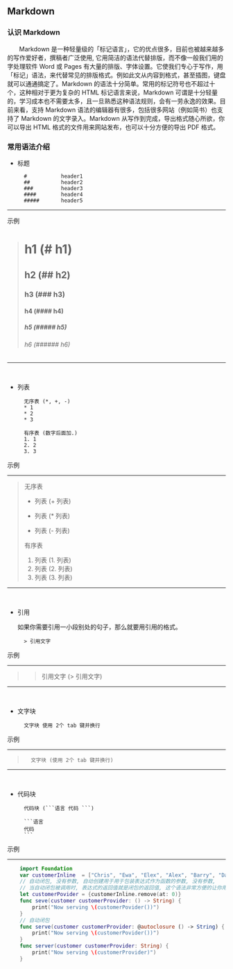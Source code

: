 ## Markdown

### 认识 Markdown
&nbsp;&nbsp;&nbsp;&nbsp;&nbsp;&nbsp;&nbsp;Markdown 是一种轻量级的「标记语言」，它的优点很多，目前也被越来越多的写作爱好者，撰稿者广泛使用, 它用简洁的语法代替排版，而不像一般我们用的字处理软件 Word 或 Pages 有大量的排版、字体设置。它使我们专心于写作，用「标记」语法，来代替常见的排版格式。例如此文从内容到格式，甚至插图，键盘就可以通通搞定了。Markdown 的语法十分简单。常用的标记符号也不超过十个，这种相对于更为复杂的 HTML 标记语言来说，Markdown 可谓是十分轻量的，学习成本也不需要太多，且一旦熟悉这种语法规则，会有一劳永逸的效果。目前来看，支持 Markdown 语法的编辑器有很多，包括很多网站（例如简书）也支持了 Markdown 的文字录入。Markdown 从写作到完成，导出格式随心所欲，你可以导出 HTML 格式的文件用来网站发布，也可以十分方便的导出 PDF 格式。


### 常用语法介绍

* 标题	
		
		# 			header1
		## 			header2
		###			header3
		####		header4
		#####		header5
		
******** 
示例 

> # h1 (# h1)
> ## h2 (## h2)
> ### h3 (### h3)
> #### h4 (#### h4)
> ##### h5 (##### h5)
> ###### h6 (###### h6)

******* 
<br>

* 列表
		
		无序表 (*, +, -)
		* 1
		* 2
		* 3
		
		有序表 (数字后面加.)
		1. 1
		2. 2
		3. 3
	
示例
*****
> 无序表
> 
> + 列表 (+ 列表)
> * 列表 (* 列表)
> - 列表 (- 列表)
> 
> 有序表
> 
> 1. 列表 (1. 列表)
> 2. 列表 (2. 列表)
> 3. 列表 (3. 列表)

****
<br>


* 引用

	如果你需要引用一小段别处的句子，那么就要用引用的格式。


		> 引用文字


示例
*****
> > 引用文字 (> 引用文字)

****
<br>

* 文字块

		文字块 使用 2个 tab 键并换行
		
示例
*****
>		文字块 (使用 2个 tab 键并换行)

****
<br>
		
* 代码块
		
		代码块 (```语言 代码 ```)
		
		```语言
		代码
		```
示例
*****	
> 
```Swift
	import Foundation
	var customerInline  = ["Chris", "Ewa", "Elex", "Alex", "Barry", "Daniel"]
	// 自动闭包, 没有参数, 自动创建用于用于包装表达式作为函数的参数, 没有参数, 
	// 当自动闭包被调用时, 表达式的返回值就是闭包的返回值, 这个语法非常方便的让你用{}
	let customerPovider = {customerInline.remove(at: 0)}
	func seve(customer customerProvider: () -> String) {
		print("Now serving \(customerPovider())")
	}
	// 自动闭包
	func serve(customer customerProvider: @autoclosure () -> String) {
   		print("Now serving \(customerPovider())")
	}
	func server(customer customerProvider: String) {
   		print("Now serving \(customerProvider)")
	}
```